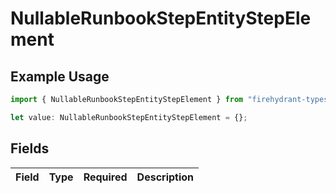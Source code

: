 # NullableRunbookStepEntityStepElement

## Example Usage

```typescript
import { NullableRunbookStepEntityStepElement } from "firehydrant-typescript-sdk/models/components";

let value: NullableRunbookStepEntityStepElement = {};
```

## Fields

| Field       | Type        | Required    | Description |
| ----------- | ----------- | ----------- | ----------- |